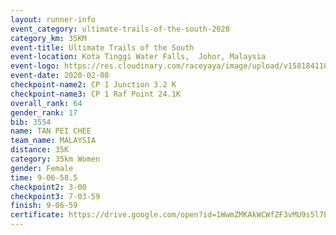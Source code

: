 ```yaml
--- 
layout: runner-info 
event_category: ultimate-trails-of-the-south-2020 
category_km: 35KM 
event-title: Ultimate Trails of the South 
event-location: Kota Tinggi Water Falls,  Johor, Malaysia 
event-logo: https://res.cloudinary.com/raceyaya/image/upload/v1581841103/logo/2020/ultimate-trails-2020_i93dfj.jpg 
event-date: 2020-02-08 
checkpoint-name2: CP 1 Junction 3.2 K 
checkpoint-name3: CP 1 Raf Point 24.1K 
overall_rank: 64
gender_rank: 17
bib: 3554
name: TAN PEI CHEE
team_name: MALAYSIA
distance: 35K
category: 35km Women
gender: Female
time: 9-06-58.5
checkpoint2: 3-00
checkpoint3: 7-03-59
finish: 9-06-59
certificate: https://drive.google.com/open?id=1WwmZMKAkWCWfZF3vMU9s5l7EFwNhPBp6
--- 
```

